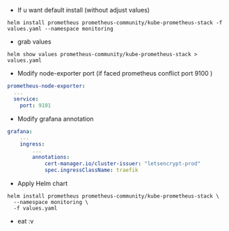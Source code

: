 - If u want default install (without adjust values)
```shell
helm install prometheus prometheus-community/kube-prometheus-stack -f values.yaml --namespace monitoring
```
- grab values
```shell
helm show values prometheus-community/kube-prometheus-stack > values.yaml
```

- Modify node-exporter port (if faced prometheus conflict port 9100 )
```yaml
prometheus-node-exporter:
  ...
  service:
    port: 9101
```

- Modify grafana annotation
```yaml
grafana:
    ...
    ingress:
        ...
        annotations: 
            cert-manager.io/cluster-issuer: "letsencrypt-prod"
            spec.ingressClassName: traefik
```

- Apply Helm chart
```shell
helm install prometheus prometheus-community/kube-prometheus-stack \
  --namespace monitoring \
  -f values.yaml
```

- eat :v